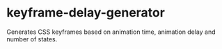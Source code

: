 # keyframe-delay-generator
Generates CSS keyframes based on animation time, animation delay and number of states.
